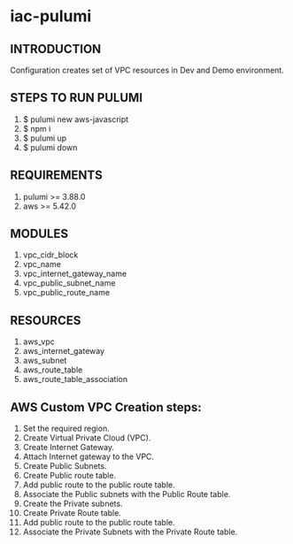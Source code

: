 # iac-pulumi

## INTRODUCTION

Configuration creates set of VPC resources in Dev and Demo environment.

## STEPS TO RUN PULUMI

1. $ pulumi new aws-javascript
2. $ npm i
3. $ pulumi up
4. $ pulumi down

## REQUIREMENTS  

1. pulumi >= 3.88.0
2. aws >= 5.42.0

## MODULES

1. vpc_cidr_block
2. vpc_name
3. vpc_internet_gateway_name
4. vpc_public_subnet_name
5. vpc_public_route_name

## RESOURCES 

1. aws_vpc
2. aws_internet_gateway
3. aws_subnet
4. aws_route_table
5. aws_route_table_association

## AWS Custom VPC Creation steps:

1. Set the required region.
2. Create Virtual Private Cloud (VPC).
3. Create Internet Gateway.
4. Attach Internet gateway to the VPC.
5. Create Public Subnets.
6. Create Public route table.
7. Add public route to the public route table.
8. Associate the Public subnets with the Public Route table.
9. Create the Private subnets.
10. Create Private Route table.
11. Add public route to the public route table.
12. Associate the Private Subnets with the Private Route table.